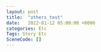 ```yaml
---
layout: post
title:  "others_test"
date:   2022-01-12 05:00:00 +0000
categories: Etc
Tags: Story Etc
SceneCode: []
---
```

